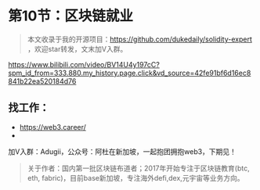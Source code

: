# 第10节：区块链就业

> 本文收录于我的开源项目：https://github.com/dukedaily/solidity-expert ，欢迎star转发，文末加V入群。



https://www.bilibili.com/video/BV14U4y197cC?spm_id_from=333.880.my_history.page.click&vd_source=42fe91bf6d16ec8841b22ea520184d76



## 找工作：

- https://web3.career/
- 

加V入群：Adugii，公众号：阿杜在新加坡，一起抱团拥抱web3，下期见！



> 关于作者：国内第一批区块链布道者；2017年开始专注于区块链教育(btc, eth, fabric)，目前base新加坡，专注海外defi,dex,元宇宙等业务方向。

